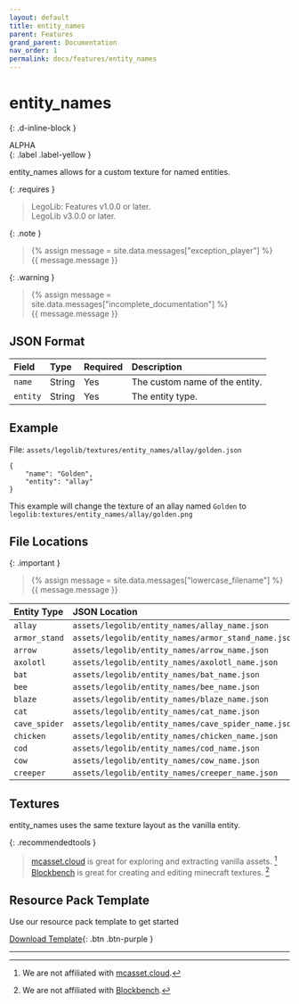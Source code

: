 ```yaml
---
layout: default
title: entity_names
parent: Features
grand_parent: Documentation
nav_order: 1
permalink: docs/features/entity_names
---
```

# entity_names  
{: .d-inline-block }  

ALPHA  
{: .label .label-yellow }  

entity_names allows for a custom texture for named entities.  

{: .requires }  
> LegoLib: Features v1.0.0 or later.  
> LegoLib v3.0.0 or later.  

{: .note }  
> {% assign message = site.data.messages["exception_player"] %}  
> {{ message.message }}  

{: .warning }  
> {% assign message = site.data.messages["incomplete_documentation"] %}  
> {{ message.message }}  

## JSON Format  

| Field        | Type   | Required | Description                    |  
|:-------------|:-------|:---------|:-------------------------------|  
| `name`       | String | Yes      | The custom name of the entity. |  
| `entity`     | String | Yes      | The entity type.               |  


## Example  

File: `assets/legolib/textures/entity_names/allay/golden.json`  
```  
{  
    "name": "Golden",  
    "entity": "allay"  
}  
```  
This example will change the texture of an allay named `Golden` to  
`legolib:textures/entity_names/allay/golden.png`  


## File Locations  

{: .important }  
> {% assign message = site.data.messages["lowercase_filename"] %}  
> {{ message.message }}  

| Entity Type   | JSON Location                                       | Texture Location                                            |  
|:--------------|:----------------------------------------------------|:------------------------------------------------------------|  
| `allay`       | `assets/legolib/entity_names/allay_name.json`       | `assets/legolib/textures/entity_names/allay/name.png`       |  
| `armor_stand` | `assets/legolib/entity_names/armor_stand_name.json` | `assets/legolib/textures/entity_names/armor_stand/name.png` |  
| `arrow`       | `assets/legolib/entity_names/arrow_name.json`       | `assets/legolib/textures/entity_names/arrow/name.png`       |  
| `axolotl`     | `assets/legolib/entity_names/axolotl_name.json`     | `assets/legolib/textures/entity_names/axolotl/name.png`     |  
| `bat`         | `assets/legolib/entity_names/bat_name.json`         | `assets/legolib/textures/entity_names/bat/name.png`         |  
| `bee`         | `assets/legolib/entity_names/bee_name.json`         | `assets/legolib/textures/entity_names/bee/name.png`         |  
| `blaze`       | `assets/legolib/entity_names/blaze_name.json`       | `assets/legolib/textures/entity_names/blaze/name.png`       |  
| `cat`         | `assets/legolib/entity_names/cat_name.json`         | `assets/legolib/textures/entity_names/cat/name.png`         |  
| `cave_spider` | `assets/legolib/entity_names/cave_spider_name.json` | `assets/legolib/textures/entity_names/cave_spider/name.png` |  
| `chicken`     | `assets/legolib/entity_names/chicken_name.json`     | `assets/legolib/textures/entity_names/chicken/name.png`     |  
| `cod`         | `assets/legolib/entity_names/cod_name.json`         | `assets/legolib/textures/entity_names/cod/name.png`         |  
| `cow`         | `assets/legolib/entity_names/cow_name.json`         | `assets/legolib/textures/entity_names/cow/name.png`         |  
| `creeper`     | `assets/legolib/entity_names/creeper_name.json`     | `assets/legolib/textures/entity_names/creeper/name.png`     |  


## Textures  

entity_names uses the same texture layout as the vanilla entity.  

{: .recommendedtools }  
> [mcasset.cloud](https://mcasset.cloud) is great for exploring and extracting vanilla assets. [^1]  
> [Blockbench](https://www.blockbench.net) is great for creating and editing minecraft textures. [^2]   


## Resource Pack Template  

Use our resource pack template to get started  

[Download Template](https://github.com/LegoLib-Fabric/community/tree/main/templates/entity_names){: .btn .btn-purple }  


---
[^1]: We are not affiliated with [mcasset.cloud](https://mcasset.cloud).  
[^2]: We are not affiliated with [Blockbench](https://www.blockbench.net).  